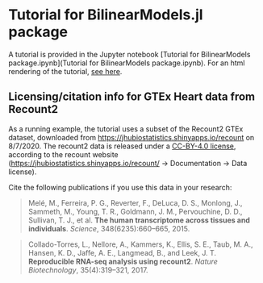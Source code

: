 # Tutorial for BilinearModels.jl package

A tutorial is provided in the Jupyter notebook [Tutorial for BilinearModels package.ipynb](Tutorial for BilinearModels package.ipynb).
For an html rendering of the tutorial, [see here](http://jwmi.github.io/software/BilinearModels-tutorial.html).


## Licensing/citation info for GTEx Heart data from Recount2

As a running example, the tutorial uses a subset of the Recount2 GTEx dataset, downloaded from https://jhubiostatistics.shinyapps.io/recount on 8/7/2020. The recount2 data is released under a [CC-BY-4.0 license](https://creativecommons.org/licenses/by/4.0/deed.ast), according to the recount website (https://jhubiostatistics.shinyapps.io/recount/ -> Documentation -> Data license).

Cite the following publications if you use this data in your research:

> Melé, M., Ferreira, P. G., Reverter, F., DeLuca, D. S., Monlong, J., Sammeth, M., Young, T. R., Goldmann, J. M., Pervouchine, D. D., Sullivan, T. J., et al. **The human transcriptome across tissues and individuals**. *Science*, 348(6235):660–665, 2015.

> Collado-Torres, L., Nellore, A., Kammers, K., Ellis, S. E., Taub, M. A., Hansen, K. D., Jaffe, A. E., Langmead, B., and Leek, J. T. **Reproducible RNA-seq analysis using recount2**. *Nature Biotechnology*, 35(4):319–321, 2017.

